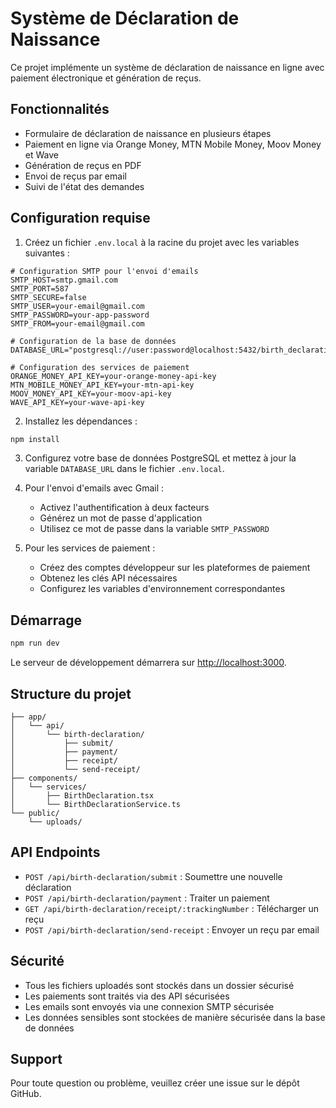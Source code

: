 # Système de Déclaration de Naissance

Ce projet implémente un système de déclaration de naissance en ligne avec paiement électronique et génération de reçus.

## Fonctionnalités

- Formulaire de déclaration de naissance en plusieurs étapes
- Paiement en ligne via Orange Money, MTN Mobile Money, Moov Money et Wave
- Génération de reçus en PDF
- Envoi de reçus par email
- Suivi de l'état des demandes

## Configuration requise

1. Créez un fichier `.env.local` à la racine du projet avec les variables suivantes :

```env
# Configuration SMTP pour l'envoi d'emails
SMTP_HOST=smtp.gmail.com
SMTP_PORT=587
SMTP_SECURE=false
SMTP_USER=your-email@gmail.com
SMTP_PASSWORD=your-app-password
SMTP_FROM=your-email@gmail.com

# Configuration de la base de données
DATABASE_URL="postgresql://user:password@localhost:5432/birth_declaration_db"

# Configuration des services de paiement
ORANGE_MONEY_API_KEY=your-orange-money-api-key
MTN_MOBILE_MONEY_API_KEY=your-mtn-api-key
MOOV_MONEY_API_KEY=your-moov-api-key
WAVE_API_KEY=your-wave-api-key
```

2. Installez les dépendances :

```bash
npm install
```

3. Configurez votre base de données PostgreSQL et mettez à jour la variable `DATABASE_URL` dans le fichier `.env.local`.

4. Pour l'envoi d'emails avec Gmail :
   - Activez l'authentification à deux facteurs
   - Générez un mot de passe d'application
   - Utilisez ce mot de passe dans la variable `SMTP_PASSWORD`

5. Pour les services de paiement :
   - Créez des comptes développeur sur les plateformes de paiement
   - Obtenez les clés API nécessaires
   - Configurez les variables d'environnement correspondantes

## Démarrage

```bash
npm run dev
```

Le serveur de développement démarrera sur [http://localhost:3000](http://localhost:3000).

## Structure du projet

```
├── app/
│   └── api/
│       └── birth-declaration/
│           ├── submit/
│           ├── payment/
│           ├── receipt/
│           └── send-receipt/
├── components/
│   └── services/
│       ├── BirthDeclaration.tsx
│       └── BirthDeclarationService.ts
└── public/
    └── uploads/
```

## API Endpoints

- `POST /api/birth-declaration/submit` : Soumettre une nouvelle déclaration
- `POST /api/birth-declaration/payment` : Traiter un paiement
- `GET /api/birth-declaration/receipt/:trackingNumber` : Télécharger un reçu
- `POST /api/birth-declaration/send-receipt` : Envoyer un reçu par email

## Sécurité

- Tous les fichiers uploadés sont stockés dans un dossier sécurisé
- Les paiements sont traités via des API sécurisées
- Les emails sont envoyés via une connexion SMTP sécurisée
- Les données sensibles sont stockées de manière sécurisée dans la base de données

## Support

Pour toute question ou problème, veuillez créer une issue sur le dépôt GitHub. 